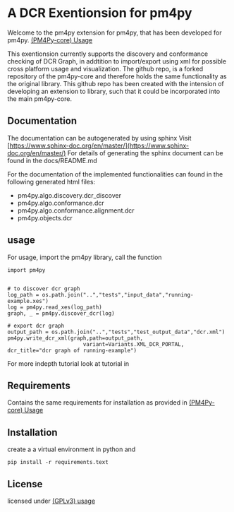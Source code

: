# A DCR Exentionsion for pm4py
Welcome to the pm4py extension for pm4py, that has been developed for pm4py. [(PM4Py-core)
Usage](https://github.com/pm4py/pm4py-core/tree/release)

This exentionsion currently supports the discovery and conformance checking of DCR Graph, in addtition to import/export using xml for possible cross platform usage and visualization.
The github repo, is a forked repository of the pm4py-core and therefore holds the same functionality as the original library. This github repo has been created with the intension of developing an extension to library, such that it could be incorporated into the main pm4py-core.


## Documentation
The documentation can be autogenerated by using sphinx Visit [https://www.sphinx-doc.org/en/master/](https://www.sphinx-doc.org/en/master/)
For details of generating the sphinx document can be found in the docs/README.md

For the documentation of the implemented functionalities can found in the following generated html files:
* pm4py.algo.discovery.dcr_discover
* pm4py.algo.conformance.dcr
* pm4py.algo.conformance.alignment.dcr
* pm4py.objects.dcr


## usage
For usage, import the pm4py library, call the function
```
import pm4py


# to discover dcr graph
log_path = os.path.join("..","tests","input_data","running-example.xes")
log = pm4py.read_xes(log_path)
graph, _ = pm4py.discover_dcr(log)

# export dcr graph
output_path = os.path.join("..","tests","test_output_data","dcr.xml")
pm4py.write_dcr_xml(graph,path=output_path,
                        variant=Variants.XML_DCR_PORTAL, dcr_title="dcr graph of running-example")
```
For more indepth tutorial look at tutorial in  

## Requirements
Contains the same requirements for installation as provided in [(PM4Py-core)
Usage](https://github.com/pm4py/pm4py-core/tree/release)

## Installation
create a a virtual environment in python and
```
pip install -r requirements.text

```

## License
licensed under [(GPLv3) usage](https://github.com/paul-cvp/pm4py-dcr/blob/develop/LICENSE)
